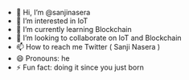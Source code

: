 - 👋 Hi, I’m @sanjinasera
- 👀 I’m interested in IoT
- 🌱 I’m currently learning Blockchain
- 💞️ I’m looking to collaborate on IoT and Blockchain
- 📫 How to reach me Twitter ( Sanji Nasera )  
- 😄 Pronouns: he
- ⚡ Fun fact: doing it since you just born

<!---
sanjinasera/sanjinasera is a ✨ special ✨ repository because its `README.md` (this file) appears on your GitHub profile.
You can click the Preview link to take a look at your changes.
--->
